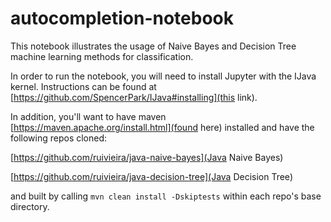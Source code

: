 # autocompletion-notebook

This notebook illustrates the usage of Naive Bayes and Decision Tree machine learning methods for classification. 

In order to run the notebook, you will need to install Jupyter with the IJava kernel. Instructions can be found at [https://github.com/SpencerPark/IJava#installing](this link). 

In addition, you'll want to have maven [https://maven.apache.org/install.html](found here) installed and have the following repos cloned:

[https://github.com/ruivieira/java-naive-bayes](Java Naive Bayes)

[https://github.com/ruivieira/java-decision-tree](Java Decision Tree)

and built by calling `mvn clean install -Dskiptests` within each repo's base directory.
